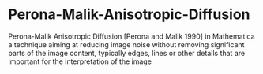 # Perona-Malik-Anisotropic-Diffusion
Perona-Malik Anisotropic Diffusion [Perona and Malik 1990] in Mathematica 
a technique aiming at reducing image noise without removing significant parts of the image content, typically edges, lines or other details that are important for the interpretation of the image

